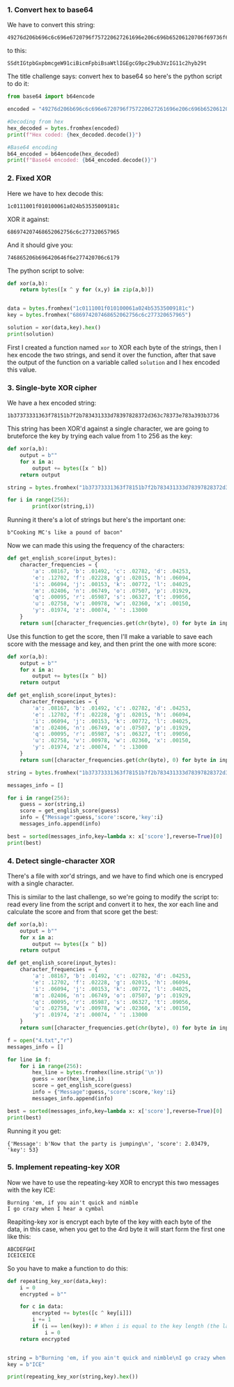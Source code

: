 
### 1. Convert hex to base64

We have to convert this string:

```
49276d206b696c6c696e6720796f757220627261696e206c696b65206120706f69736f6e6f7573206d757368726f6f6d
```

to this:

```
SSdtIGtpbGxpbmcgeW91ciBicmFpbiBsaWtlIGEgcG9pc29ub3VzIG11c2hyb29t
```

The title challenge says: convert hex to base64 so here's the python script to do it:

```python
from base64 import b64encode

encoded = "49276d206b696c6c696e6720796f757220627261696e206c696b65206120706f69736f6e6f7573206d757368726f6f6d"

#Decoding from hex
hex_decoded = bytes.fromhex(encoded)
print(f"Hex coded: {hex_decoded.decode()}")

#Base64 encoding
b64_encoded = b64encode(hex_decoded)
print(f"Base64 encoded: {b64_encoded.decode()}")
```

### 2. Fixed XOR

Here we have to hex decode this:

```
1c0111001f010100061a024b53535009181c
```

XOR it against:

```
686974207468652062756c6c277320657965
```

And it should give you:

```
746865206b696420646f6e277420706c6179
```

The python script to solve:

```python
def xor(a,b):
    return bytes([x ^ y for (x,y) in zip(a,b)])


data = bytes.fromhex("1c0111001f010100061a024b53535009181c")
key = bytes.fromhex("686974207468652062756c6c277320657965")

solution = xor(data,key).hex()
print(solution)
```

First I created a function named `xor` to XOR each byte of the strings, then I hex encode the two strings, and send it over the function, after that save the output of the function on a variable called `solution` and I hex encoded this value.

### 3. Single-byte XOR cipher

We have a hex encoded string:

```
1b37373331363f78151b7f2b783431333d78397828372d363c78373e783a393b3736
```

This string has been XOR'd	against a single character, we are going to bruteforce the key by trying each value from 1 to 256 as the key:

```python
def xor(a,b):
    output = b""
    for x in a:
        output += bytes([x ^ b])
    return output

string = bytes.fromhex("1b37373331363f78151b7f2b783431333d78397828372d363c78373e783a393b3736")

for i in range(256):
        print(xor(string,i))
```

Running it there's a lot of strings but here's the important one:

```
b"Cooking MC's like a pound of bacon"
```

Now we can made this using the frequency of the characters:

```python
def get_english_score(input_bytes):
    character_frequencies = {
        'a': .08167, 'b': .01492, 'c': .02782, 'd': .04253,
        'e': .12702, 'f': .02228, 'g': .02015, 'h': .06094,
        'i': .06094, 'j': .00153, 'k': .00772, 'l': .04025,
        'm': .02406, 'n': .06749, 'o': .07507, 'p': .01929,
        'q': .00095, 'r': .05987, 's': .06327, 't': .09056,
        'u': .02758, 'v': .00978, 'w': .02360, 'x': .00150,
        'y': .01974, 'z': .00074, ' ': .13000
    }
    return sum([character_frequencies.get(chr(byte), 0) for byte in input_bytes.lower()])
```

Use this function to get the score, then I'll make a variable to save each score with the message and key, and then print the one with more score:

```python
def xor(a,b):
    output = b""
    for x in a:
    	output += bytes([x ^ b])
    return output

def get_english_score(input_bytes):
    character_frequencies = {
        'a': .08167, 'b': .01492, 'c': .02782, 'd': .04253,
        'e': .12702, 'f': .02228, 'g': .02015, 'h': .06094,
        'i': .06094, 'j': .00153, 'k': .00772, 'l': .04025,
        'm': .02406, 'n': .06749, 'o': .07507, 'p': .01929,
        'q': .00095, 'r': .05987, 's': .06327, 't': .09056,
        'u': .02758, 'v': .00978, 'w': .02360, 'x': .00150,
        'y': .01974, 'z': .00074, ' ': .13000
    }
    return sum([character_frequencies.get(chr(byte), 0) for byte in input_bytes.lower()])

string = bytes.fromhex("1b37373331363f78151b7f2b783431333d78397828372d363c78373e783a393b3736")

messages_info = []

for i in range(256):
	guess = xor(string,i)
	score = get_english_score(guess)
	info = {"Message":guess,'score':score,'key':i}
	messages_info.append(info)

best = sorted(messages_info,key=lambda x: x['score'],reverse=True)[0]
print(best)
```

### 4. Detect single-character XOR

There's a file with xor'd strings, and we have to find which one is encryped with a single character.

This is similar to the last challenge, so we're going to modify the script to: read every line from the script and convert it to hex, the xor each line and calculate the score and from that score get the best:

```python
def xor(a,b):
    output = b""
    for x in a:
    	output += bytes([x ^ b])
    return output

def get_english_score(input_bytes):
    character_frequencies = {
        'a': .08167, 'b': .01492, 'c': .02782, 'd': .04253,
        'e': .12702, 'f': .02228, 'g': .02015, 'h': .06094,
        'i': .06094, 'j': .00153, 'k': .00772, 'l': .04025,
        'm': .02406, 'n': .06749, 'o': .07507, 'p': .01929,
        'q': .00095, 'r': .05987, 's': .06327, 't': .09056,
        'u': .02758, 'v': .00978, 'w': .02360, 'x': .00150,
        'y': .01974, 'z': .00074, ' ': .13000
    }
    return sum([character_frequencies.get(chr(byte), 0) for byte in input_bytes.lower()])

f = open("4.txt","r")
messages_info = []

for line in f:
	for i in range(256):
		hex_line = bytes.fromhex(line.strip('\n'))
		guess = xor(hex_line,i)
		score = get_english_score(guess)
		info = {"Message":guess,'score':score,'key':i}
		messages_info.append(info)

best = sorted(messages_info,key=lambda x: x['score'],reverse=True)[0]
print(best)
```

Running it you get:

```
{'Message': b'Now that the party is jumping\n', 'score': 2.03479, 'key': 53}
```

### 5. Implement repeating-key XOR

Now we have to use the repeating-key XOR to encrypt this two messages with the key ICE:

```
Burning 'em, if you ain't quick and nimble
I go crazy when I hear a cymbal
```

Reapiting-key xor is encrypt each byte of the key with each byte of the data, in this case, when you get to the 4rd byte it will start form the first one like this:

```
ABCDEFGHI
ICEICEICE
```

So you have to make a function to do this:

```python
def repeating_key_xor(data,key):
	i = 0
	encrypted = b""

	for c in data:
		encrypted += bytes([c ^ key[i]])
		i += 1
		if (i == len(key)): # When i is equal to the key length (the last character) start from zero
			i = 0
	return encrypted


string = b"Burning 'em, if you ain't quick and nimble\nI go crazy when I hear a cymbal"
key = b"ICE"

print(repeating_key_xor(string,key).hex())
```

